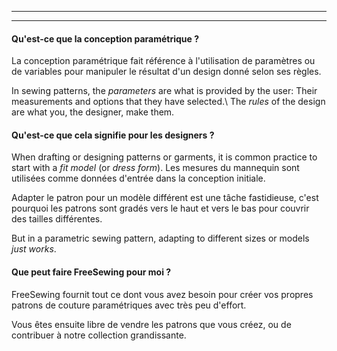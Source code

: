 - - -
- - -

#### Qu'est-ce que la conception paramétrique ?

La conception paramétrique fait référence à l'utilisation de paramètres ou de variables pour manipuler le résultat d'un design donné selon ses règles.

In sewing patterns, the _parameters_ are what is provided by the user: Their measurements and options that they have selected.\ The _rules_ of the design are what you, the designer, make them.

#### Qu'est-ce que cela signifie pour les designers ?

When drafting or designing patterns or garments, it is common practice to start with a _fit model_ (or _dress form_). Les mesures du mannequin sont utilisées comme données d'entrée dans la conception initiale.

Adapter le patron pour un modèle différent est une tâche fastidieuse, c'est pourquoi les patrons sont gradés vers le haut et vers le bas pour couvrir des tailles différentes.

But in a parametric sewing pattern, adapting to different sizes or models _just works_.

#### Que peut faire FreeSewing pour moi ?

FreeSewing fournit tout ce dont vous avez besoin pour créer vos propres patrons de couture paramétriques avec très peu d'effort.

Vous êtes ensuite libre de vendre les patrons que vous créez, ou de contribuer à notre collection grandissante.

